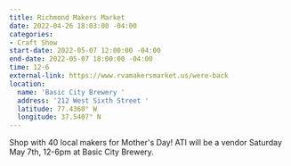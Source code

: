 ```yaml
---
title: Richmond Makers Market
date: 2022-04-26 18:03:00 -04:00
categories:
- Craft Show
start-date: 2022-05-07 12:00:00 -04:00
end-date: 2022-05-07 18:00:00 -04:00
time: 12-6
external-link: https://www.rvamakersmarket.us/were-back
location:
  name: 'Basic City Brewery '
  address: '212 West Sixth Street '
  latitude: 77.4360° W
  longitude: 37.5407° N
---
```


Shop with 40 local makers for Mother's Day! ATI will be a vendor Saturday May 7th, 12-6pm at Basic City Brewery. 